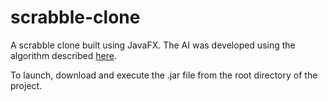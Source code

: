 # scrabble-clone
A scrabble clone built using JavaFX. The AI was developed using the algorithm described [here](http://dl.acm.org/citation.cfm?id=42420).

To launch, download and execute the .jar file from the root directory of the project.
